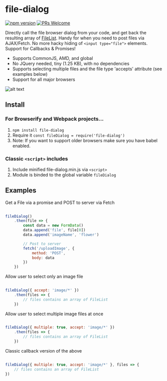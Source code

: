 # file-dialog

[![npm version](https://img.shields.io/npm/v/file-dialog.svg?style=flat)](https://www.npmjs.com/package/file-dialog) [![PRs Welcome](https://img.shields.io/badge/PRs-welcome-brightgreen.svg)](CONTRIBUTING.md#pull-requests)

Directly call the file browser dialog from your code, and get back the resulting array of [FileList](https://developer.mozilla.org/en/docs/Web/API/FileList). Handy for when you need to post files via AJAX/Fetch. No more hacky hiding of `<input type="file">` elements. Support for Callbacks & Promises! 

- Supports CommonJS, AMD, and global
- No JQuery needed, tiny (1.25 KB), with no dependencies
- Supports selecting multiple files and the file type 'accepts' attribute (see examples below)
- Support for all major browsers

![alt text](http://i.imgur.com/LjJlg7L.png "Logo Title Text 1")


## Install

### For Browserify and Webpack projects...

1. `npm install file-dialog`
2. Require it `const fileDialog = require('file-dialog')`
3. Note: If you want to support older browsers make sure you have babel enabled.

### Classic `<script>` includes
1. Include minified file-dialog.min.js via `<script>`
2. Module is binded to the global variable `fileDialog`


## Examples

Get a File via a promise and POST to server via Fetch

```javascript
    
fileDialog()
    .then(file => {
        const data = new FormData()
        data.append('file', file[0])
        data.append('imageName', 'flower')

        // Post to server
        fetch('/uploadImage', {
            method: 'POST',
            body: data
        })
    })
```

Allow user to select only an image file

```javascript
    
fileDialog({ accept: 'image/*' })
    .then(files => {
        // files contains an array of FileList
    })
```

Allow user to select multiple image files at once

```javascript
    
fileDialog({ multiple: true, accept: 'image/*' })
    .then(files => {
        // files contains an array of FileList
    })
```



Classic callback version of the above

```javascript
    
fileDialog({ multiple: true, accept: 'image/*' }, files => {
    // files contains an array of FileList
})
```
